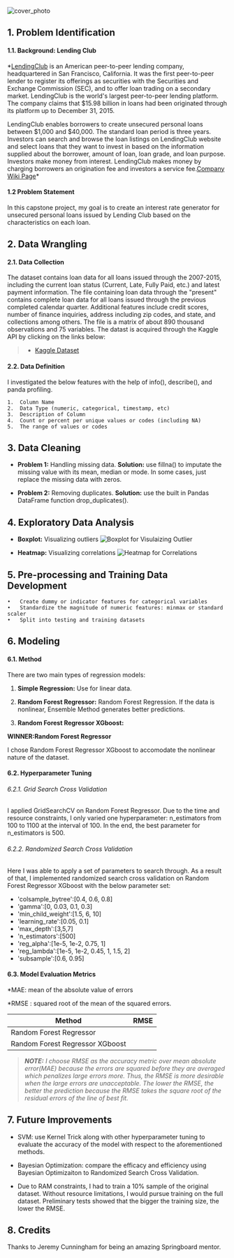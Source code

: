 ![cover_photo](./LC-Logo-Official-min-1024x418.png)



## 1. Problem Identification

#### 1.1. Background: Lending Club

*[LendingClub](https://www.lendingclub.com/) is an American peer-to-peer lending company, headquartered in San Francisco, California. It was the first peer-to-peer lender to register its offerings as securities with the Securities and Exchange Commission (SEC), and to offer loan trading on a secondary market. LendingClub is the world's largest peer-to-peer lending platform. The company claims that $15.98 billion in loans had been originated through its platform up to December 31, 2015.

LendingClub enables borrowers to create unsecured personal loans between $1,000 and $40,000. The standard loan period is three years. Investors can search and browse the loan listings on LendingClub website and select loans that they want to invest in based on the information supplied about the borrower, amount of loan, loan grade, and loan purpose. Investors make money from interest. LendingClub makes money by charging borrowers an origination fee and investors a service fee.[Company Wiki Page](https://en.wikipedia.org/wiki/LendingClub)*

#### 1.2 Problem Statement

In this capstone project, my goal is to create an interest rate generator for unsecured personal loans issued by Lending Club based on the characteristics on each loan. 


## 2. Data Wrangling

#### 2.1. Data Collection

The dataset contains loan data for all loans issued through the 2007-2015, including the current loan status (Current, Late, Fully Paid, etc.) and latest payment information. The file containing loan data through the "present" contains complete loan data for all loans issued through the previous completed calendar quarter. Additional features include credit scores, number of finance inquiries, address including zip codes, and state, and collections among others. The file is a matrix of about 890 thousand observations and 75 variables. The datast is acquired through the Kaggle API by clicking on the links below:


> * [Kaggle Dataset](https://www.kaggle.com/wendykan/lending-club-loan-data)

#### 2.2. Data Definition

I investigated the below features with the help of info(), describe(), and panda profiling. 

    1.	Column Name
    2.	Data Type (numeric, categorical, timestamp, etc)
    3.	Description of Column
    4.	Count or percent per unique values or codes (including NA)
    5.	The range of values or codes


## 3. Data Cleaning

* **Problem 1:** Handling missing data. **Solution:** use fillna() to imputate the missing value with its mean, median or mode. In some cases, just replace the missing data with zeros.

* **Problem 2:** Removing duplicates. **Solution:** use the built in Pandas DataFrame function drop_duplicates(). 


## 4. Exploratory Data Analysis

* **Boxplot:** Visualizing outliers
![Boxplot for Visulaizing Outlier](./Capstone2boxplot.png)

* **Heatmap:** Visualizing correlations
![Heatmap for Correlations](./Capstone2Pearson.png)
   

## 5. Pre-processing and Training Data Development

    •	Create dummy or indicator features for categorical variables
    •	Standardize the magnitude of numeric features: minmax or standard scaler
    •	Split into testing and training datasets


## 6. Modeling

#### 6.1. Method

There are two main types of regression models:

1. **Simple Regression:** Use for linear data.

2. **Random Forest Regressor:** Random Forest Regression. If the data is nonlinear, Ensemble Method generates better predictions.

3. **Random Forest Regressor XGboost:**

**WINNER:Random Forest Regressor** 

I chose Random Forest Regressor XGboost to accomodate the nonlinear nature of the dataset.

#### 6.2. Hyperparameter Tuning

###### 6.2.1. Grid Search Cross Validation

I applied GridSearchCV on Random Forest Regressor. Due to the time and resource constraints, I only varied one hyperparameter: n_estimators from 100 to 1100 at the interval of 100. In the end, the best parameter for n_estimators is 500. 

###### 6.2.2. Randomized Search Cross Validation

Here I was able to apply a set of parameters to search through. As a result of that, I implemented randomized search cross validation on Random Forest Regressor XGboost with the below parameter set:

  * 'colsample_bytree':[0.4, 0.6, 0.8]
  * 'gamma':[0, 0.03, 0.1, 0.3]
  * 'min_child_weight':[1.5, 6, 10]
  * 'learning_rate':[0.05, 0.1]
  * 'max_depth':[3,5,7]
  * 'n_estimators':[500]
  * 'reg_alpha':[1e-5, 1e-2,  0.75, 1]
  * 'reg_lambda':[1e-5, 1e-2, 0.45, 1, 1.5, 2]
  * 'subsample':[0.6, 0.95] 

#### 6.3. Model Evaluation Metrics

*MAE: mean of the absolute value of errors

*RMSE : squared root of the mean of the squared errors.

Method | RMSE
------------ | -------------
Random Forest Regressor| 
Random Forest Regressor XGboost | 

>***NOTE:** I choose RMSE as the accuracy metric over mean absolute error(MAE) because the errors are squared before they are averaged which penalizes large errors more. Thus, the RMSE is more desirable when the large errors are unacceptable. The lower the RMSE, the better the prediction because the RMSE takes the square root of the residual errors of the line of best fit.*

## 7. Future Improvements

* SVM: use Kernel Trick along with other hyperparameter tuning to evaluate the accuracy of the model with respect to the aforementioned methods. 

* Bayesian Optimization: compare the efficacy and efficiency using Bayesian Optimizaiton to Randomized Search Cross Validation.

* Due to RAM constraints, I had to train a 10% sample of the original dataset. Without resource limitations, I would pursue training on the full dataset. Preliminary tests showed that the bigger the training size, the lower the RMSE. 

## 8. Credits

Thanks to Jeremy Cunningham for being an amazing Springboard mentor.

